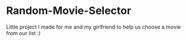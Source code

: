 # Random-Movie-Selector
Little project I made for me and my girlfriend to help us choose a movie from our list :)
